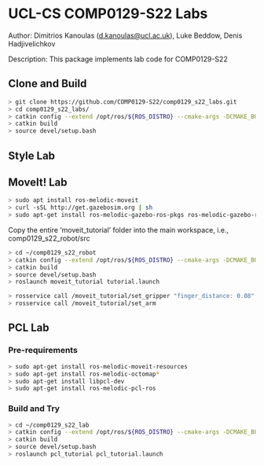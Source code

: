 # UCL-CS COMP0129-S22 Labs

Author: Dimitrios Kanoulas (d.kanoulas@ucl.ac.uk), Luke Beddow, Denis Hadjivelichkov

Description: This package implements lab code for COMP0129-S22

## Clone and Build
```bash
> git clone https://github.com/COMP0129-S22/comp0129_s22_labs.git
> cd comp0129_s22_labs/
> catkin config --extend /opt/ros/${ROS_DISTRO} --cmake-args -DCMAKE_BUILD_TYPE=Release
> catkin build
> source devel/setup.bash
```

## Style Lab


## MoveIt! Lab

```bash
> sudo apt install ros-melodic-moveit
> curl -sSL http://get.gazebosim.org | sh
> sudo apt-get install ros-melodic-gazebo-ros-pkgs ros-melodic-gazebo-ros-control
```

Copy the entire ‘moveit_tutorial’ folder into the main workspace, i.e., comp0129_s22_robot/src

```bash
> cd ~/comp0129_s22_robot
> catkin config --extend /opt/ros/${ROS_DISTRO} --cmake-args -DCMAKE_BUILD_TYPE=Release
> catkin build
> source devel/setup.bash
> roslaunch moveit_tutorial tutorial.launch 
```

```bash
> rosservice call /moveit_tutorial/set_gripper "finger_distance: 0.08"
> rosservice call /moveit_tutorial/set_arm 
```

## PCL Lab

### Pre-requirements
```bash
> sudo apt-get install ros-melodic-moveit-resources
> sudo apt-get install ros-melodic-octomap*
> sudo apt-get install libpcl-dev
> sudo apt-get install ros-melodic-pcl-ros 
```

### Build and Try
```bash
> cd ~/comp0129_s22_lab
> catkin config --extend /opt/ros/${ROS_DISTRO} --cmake-args -DCMAKE_BUILD_TYPE=Release
> catkin build
> source devel/setup.bash
> roslaunch pcl_tutorial pcl_tutorial.launch  
```
